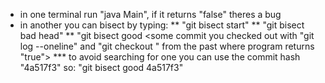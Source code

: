 * in one terminal run "java Main", if it returns "false" theres a bug
* in another you can bisect by typing:
** "git bisect start"
** "git bisect bad head"
** "git bisect good <some commit you checked out with "git log --oneline" and "git checkout <commit-hash>" from the past where program returns "true">
*** to avoid searching for one you can use the commit hash "4a517f3" so: "git bisect good 4a517f3"
